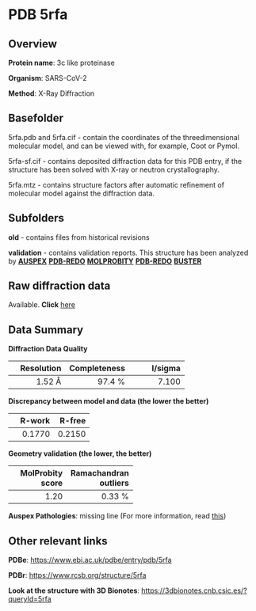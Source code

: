 # PDB 5rfa

## Overview

**Protein name**: 3c like proteinase

**Organism**: SARS-CoV-2

**Method**: X-Ray Diffraction

## Basefolder

5rfa.pdb and 5rfa.cif - contain the coordinates of the threedimensional molecular model, and can be viewed with, for example, Coot or Pymol.

5rfa-sf.cif - contains deposited diffraction data for this PDB entry, if the structure has been solved with X-ray or neutron crystallography.

5rfa.mtz - contains structure factors after automatic refinement of molecular model against the diffraction data.

## Subfolders



**old** - contains files from historical revisions

**validation** - contains validation reports. This structure has been analyzed by [**AUSPEX**](https://github.com/thorn-lab/coronavirus_structural_task_force/tree/master/pdb/3c_like_proteinase/SARS-CoV-2/5rfa/validation/auspex) [**PDB-REDO**](https://github.com/thorn-lab/coronavirus_structural_task_force/tree/master/pdb/3c_like_proteinase/SARS-CoV-2/5rfa/validation/pdb-redo) [**MOLPROBITY**](https://github.com/thorn-lab/coronavirus_structural_task_force/tree/master/pdb/3c_like_proteinase/SARS-CoV-2/5rfa/validation/molprobity) [**PDB-REDO**](https://github.com/thorn-lab/coronavirus_structural_task_force/blob/master/pdb/3c_like_proteinase/SARS-CoV-2/5rfa/validation/Xtriage_output.log) [**BUSTER**](https://www.globalphasing.com/buster/wiki/index.cgi?Covid19Pdb5RFA)

## Raw diffraction data

Available. **Click** [here](https://zenodo.org/record/3731288) 

## Data Summary
**Diffraction Data Quality**

|   | Resolution | Completeness| I/sigma |
|---|-------------:|----------------:|--------------:|
|   |1.52 Å|97.4  %|<img width=50/>7.100|

**Discrepancy between model and data (the lower the better)**

|   | **R-work**| **R-free**   
|---|-------------:|----------------:|           
||  0.1770|  0.2150|

**Geometry validation (the lower, the better)**

|   |**MolProbity<br>score**| **Ramachandran<br>outliers** 
|---|-------------:|----------------:|
||  1.20|  0.33 %|

**Auspex Pathologies**: missing line (For more information, read [this](https://github.com/thorn-lab/coronavirus_structural_task_force/blob/master/pdb/3c_like_proteinase/SARS-CoV-2/5rfa/validation/auspex/5rfa_auspex_comments.txt))

 



## Other relevant links 
**PDBe**:  https://www.ebi.ac.uk/pdbe/entry/pdb/5rfa
 
**PDBr**: https://www.rcsb.org/structure/5rfa 

**Look at the structure with 3D Bionotes**: https://3dbionotes.cnb.csic.es/?queryId=5rfa

